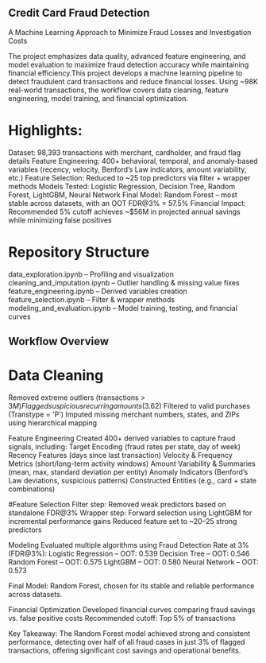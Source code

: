 ## Credit Card Fraud Detection

A Machine Learning Approach to Minimize Fraud Losses and Investigation Costs

The project emphasizes data quality, advanced feature engineering, and model evaluation to maximize fraud detection accuracy while maintaining financial efficiency.This project develops a machine learning pipeline to detect fraudulent card transactions and reduce financial losses. Using ~98K real-world transactions, the workflow covers data cleaning, feature engineering, model training, and financial optimization.

# Highlights:
Dataset: 98,393 transactions with merchant, cardholder, and fraud flag details
Feature Engineering: 400+ behavioral, temporal, and anomaly-based variables (recency, velocity, Benford’s Law indicators, amount variability, etc.)
Feature Selection: Reduced to ~25 top predictors via filter + wrapper methods
Models Tested: Logistic Regression, Decision Tree, Random Forest, LightGBM, Neural Network
Final Model: Random Forest – most stable across datasets, with an OOT FDR@3% = 57.5%
Financial Impact: Recommended 5% cutoff achieves ~$56M in projected annual savings while minimizing false positives

# Repository Structure
data_exploration.ipynb – Profiling and visualization
cleaning_and_imputation.ipynb – Outlier handling & missing value fixes
feature_engineering.ipynb – Derived variables creation
feature_selection.ipynb – Filter & wrapper methods
modeling_and_evaluation.ipynb – Model training, testing, and financial curves

## Workflow Overview
# Data Cleaning
Removed extreme outliers (transactions > $3M)
Flagged suspicious recurring amounts ($3.62)
Filtered to valid purchases (Transtype = 'P')
Imputed missing merchant numbers, states, and ZIPs using hierarchical mapping

Feature Engineering
Created 400+ derived variables to capture fraud signals, including:
Target Encoding (fraud rates per state, day of week)
Recency Features (days since last transaction)
Velocity & Frequency Metrics (short/long-term activity windows)
Amount Variability & Summaries (mean, max, standard deviation per entity)
Anomaly Indicators (Benford’s Law deviations, suspicious patterns)
Constructed Entities (e.g., card + state combinations)

#Feature Selection
Filter step: Removed weak predictors based on standalone FDR@3%
Wrapper step: Forward selection using LightGBM for incremental performance gains
Reduced feature set to ~20–25 strong predictors

Modeling
Evaluated multiple algorithms using Fraud Detection Rate at 3% (FDR@3%):
Logistic Regression – OOT: 0.539
Decision Tree – OOT: 0.546
Random Forest – OOT: 0.575
LightGBM – OOT: 0.580
Neural Network – OOT: 0.573

Final Model: Random Forest, chosen for its stable and reliable performance across datasets.

Financial Optimization
Developed financial curves comparing fraud savings vs. false positive costs
Recommended cutoff: Top 5% of transactions

Key Takeaway: The Random Forest model achieved strong and consistent performance, detecting over half of all fraud cases in just 3% of flagged transactions, offering significant cost savings and operational benefits.
